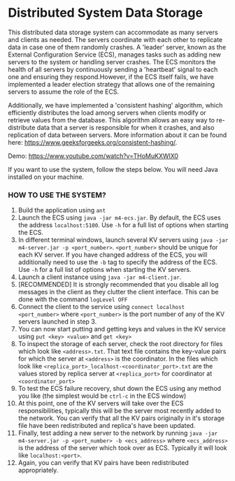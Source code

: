 # Distributed System Data Storage

This distributed data storage system can accommodate as many servers and clients as needed. The servers coordinate with each other to replicate data in case one of them randomly crashes. A 'leader' server, known as the External Configuration Service (ECS), manages tasks such as adding new servers to the system or handling server crashes. The ECS monitors the health of all servers by continuously sending a 'heartbeat' signal to each one and ensuring they respond.However, if the ECS itself fails, we have implemented a leader election strategy that allows one of the remaining servers to assume the role of the ECS.

Additionally, we have implemented a 'consistent hashing' algorithm, which efficiently distributes the load among servers when clients modify or retrieve values from the database. This algorithm allows an easy way to re-distribute data that a server is responsible for when it crashes, and also replication of data between servers. More information about it can be found here: https://www.geeksforgeeks.org/consistent-hashing/.

Demo: https://www.youtube.com/watch?v=THoMuKXWlX0

If you want to use the system, follow the steps below. You will need Java installed on your machine.
### HOW TO USE THE SYSTEM?
1. Build the application using `ant`
2. Launch the ECS using `java -jar m4-ecs.jar`. By default, the ECS uses the address `localhost:5100`. Use `-h` for a full list of options when starting the ECS.
3. In different terminal windows, launch several KV servers using `java -jar m4-server.jar -p <port_number>`. `<port_number>` should be unique for each KV server. If you have changed address of the ECS, you will additionally need to use the `-b` tag to specify the address of the ECS. Use `-h` for a full list of options when starting the KV servers.
4. Launch a client instance using `java -jar m4-client.jar`.
5. [RECOMMENDED] It is strongly recommended that you disable all log messages in the client as they clutter the client interface. This can be done with the command `logLevel OFF`
6. Connect the client to the service using `connect localhost <port_number>` where `<port_number>` is the port number of any of the KV servers launched in step 3.
7. You can now start putting and getting keys and values in the KV service using `put <key> <value>` and `get <key>`
8. To inspect the storage of each server, check the root directory for files which look like `<address>.txt`. That text file contains the key-value pairs for which the server at `<address>` is the coordinator. In the files which look like `<replica_port>_localhost-<coordinator_port>.txt` are the values stored by replica server at `<replica_port>` for coordinator at `<coordinator_port>`
9. To test the ECS failure recovery, shut down the ECS using any method you like (the simplest would be `ctrl-c` in the ECS window)
10. At this point, one of the KV servers will take over the ECS responsibilities, typically this will be the server most recently added to the network. You can verify that all the KV pairs originally in it's storage file have been redistributed and replica's have been updated.
11. Finally, test adding a new server to the network by running `java -jar m4-server.jar -p <port_number> -b <ecs_address>` where `<ecs_address>` is the address of the server which took over as ECS. Typically it will look like `localhost:<port>`.
12. Again, you can verify that KV pairs have been redistributed appropriately.
